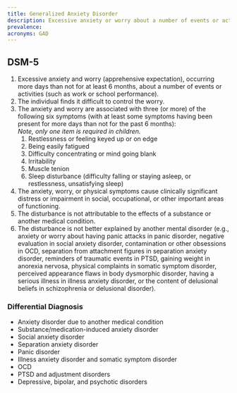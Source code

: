 ```yaml
---
title: Generalized Anxiety Disorder
description: Excessive anxiety or worry about a number of events or activities.
prevalence: 
acronyms: GAD
---
```


## DSM-5
1. Excessive anxiety and worry (apprehensive expectation), occurring more days than not for at least 6 months, about a number of events or activities (such as work or school performance).  
2. The individual finds it difficult to control the worry.  
3. The anxiety and worry are associated with three (or more) of the following six symptoms (with at least some symptoms having been present for more days than not for the past 6 months):  
<i>Note, only one item is required in children.</i>  
    1. Restlessness or feeling keyed up or on edge  
    2. Being easily fatigued  
    3. Difficulty concentrating or mind going blank  
    4. Irritability  
    5. Muscle tenion  
    6. Sleep disturbance (difficulty falling or staying asleep, or restlessness, unsatisfying sleep)  
4. The anxiety, worry, or physical symptoms cause clinically significant distress or impairment in social, occupational, or other important areas of functioning.  
5. The disturbance is not attributable to the effects of a substance or another medical condition.  
6. The disturbance is not better explained by another mental disorder (e.g., anxiety or worry about having panic attacks in panic disorder, negative evaluation in social anxiety disorder, contamination or other obsessions in OCD, separation from attachment figures in separation anxiety disorder, reminders of traumatic events in PTSD, gaining weight in anorexia nervosa, physical complaints in somatic symptom disorder, perceived appearance flaws in body dysmorphic disorder, having a serious illness in illness anxiety disorder, or the content of delusional beliefs in schizophrenia or delusional
disorder).  

### Differential Diagnosis
- Anxiety disorder due to another medical condition  
- Substance/medication-induced anxiety disorder  
- Social anxiety disorder  
- Separation anxiety disorder  
- Panic disorder  
- Illness anxiety disorder and somatic symptom disorder  
- OCD  
- PTSD and adjustment disorders  
- Depressive, bipolar, and psychotic disorders